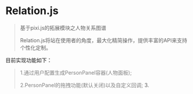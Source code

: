 # Relation.js

>基于pixi.js的拓展模块之人物关系图谱
> 
>Relation.js将站在使用者的角度，最大化精简操作，提供丰富的API来支持个性化定制。

目前实现功能如下：



><font color=gray>1.通过用户配置生成PersonPanel容器(人物面板);</font>
>
><font color=gray>2.PersonPanel的拖拽功能(默认关闭)以及自定义回调;</font>
>3.

